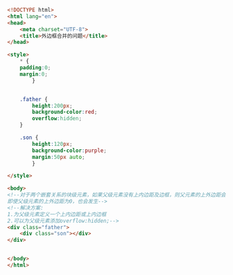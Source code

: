 
<BlogInfo title="57.外边框合并问题" author="白日梦想猿" pv=0 read_times=0 pre_cost_time=0分30秒 category="css学习" tag_list="['css学习']" create_time="2020.07.23 16:32:25" update_time="2020.07.23 16:42:40" />

```html
<!DOCTYPE html>
<html lang="en">
<head>
    <meta charset="UTF-8">
    <title>外边框合并的问题</title>
</head>

<style>
    * {
    padding:0;
    margin:0;
        }


    .father {
        height:200px;
        background-color:red;
        overflow:hidden;
    }

    .son {
        height:120px;
        background-color:purple;
        margin:50px auto;
        }

</style>

<body>
<!--对于两个嵌套关系的块级元素，如果父级元素没有上内边距及边框，则父元素的上外边距会与子元素的上外边距发生合并，合并后的外边距为两者中的较大者，
即使父级元素的上外边距为0，也会发生-->
<!--解决方案:
1.为父级元素定义一个上内边距或上内边框
2.可以为父级元素添加overflow:hidden;-->
<div class="father">
    <div class="son"></div>
</div>


</body>
</html>
```
